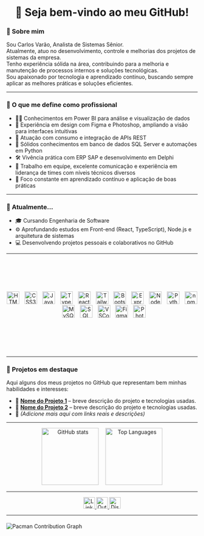 <h1 align="center">👋 Seja bem-vindo ao meu GitHub!</h1>

<!-- Sobre mim -->
<p align="left">
  
### 🧠 Sobre mim

Sou Carlos Varão, Analista de Sistemas Sênior.<br>
Atualmente, atuo no desenvolvimento, controle e melhorias dos projetos de sistemas da empresa.<br>
Tenho experiência sólida na área, contribuindo para a melhoria e manutenção de processos internos e soluções tecnológicas.<br>
Sou apaixonado por tecnologia e aprendizado contínuo, buscando sempre aplicar as melhores práticas e soluções eficientes.

</p>

---

<!-- O que me define -->
<p align="left">

### 💼 O que me define como profissional

- 👨‍💻 Conhecimentos em Power BI para análise e visualização de dados  
- 🎨 Experiência em design com Figma e Photoshop, ampliando a visão para interfaces intuitivas  
- 🔌 Atuação com consumo e integração de APIs REST  
- 🧠 Sólidos conhecimentos em banco de dados SQL Server e automações em Python  
- 🛠️ Vivência prática com ERP SAP e desenvolvimento em Delphi  
- 🤝 Trabalho em equipe, excelente comunicação e experiência em liderança de times com níveis técnicos diversos  
- 🚀 Foco constante em aprendizado contínuo e aplicação de boas práticas  

</p>

---

<!-- Atualmente -->
<p align="left">

### 🌱 Atualmente...

- 🎓 Cursando Engenharia de Software  
- ⚙️ Aprofundando estudos em Front-end (React, TypeScript), Node.js e arquitetura de sistemas  
- 💻 Desenvolvendo projetos pessoais e colaborativos no GitHub  

</p>

---

<!-- Tecnologias (icons inline centralizados) -->
<div style="display: flex; align-items: center; justify-content: center; gap: 40px; margin: 30px 0; flex-wrap: nowrap; min-height: 210px;">

  <!-- Tecnologias (icons) -->
<div align="center" style="margin: 30px 0;">
  <img src="https://cdn.jsdelivr.net/gh/devicons/devicon/icons/html5/html5-original.svg" height="33" alt="HTML5" />
  <img src="https://cdn.jsdelivr.net/gh/devicons/devicon/icons/css3/css3-original.svg" height="33" alt="CSS3" style="margin-left:10px" />
  <img src="https://cdn.jsdelivr.net/gh/devicons/devicon/icons/javascript/javascript-original.svg" height="33" alt="JavaScript" style="margin-left:10px" />
  <img src="https://cdn.jsdelivr.net/gh/devicons/devicon/icons/typescript/typescript-original.svg" height="33" alt="TypeScript" style="margin-left:10px" />
  <img src="https://cdn.jsdelivr.net/gh/devicons/devicon/icons/react/react-original.svg" height="33" alt="React" style="margin-left:10px" />
  <img src="https://skillicons.dev/icons?i=tailwind" height="33" alt="Tailwind CSS" style="margin-left:10px" />
  <img src="https://cdn.jsdelivr.net/gh/devicons/devicon/icons/bootstrap/bootstrap-original.svg" height="33" alt="Bootstrap" style="margin-left:10px" />
  <img src="https://skillicons.dev/icons?i=express" height="33" alt="Express" style="margin-left:10px" />
  <img src="https://cdn.jsdelivr.net/gh/devicons/devicon/icons/nodejs/nodejs-original.svg" height="33" alt="Node.js" style="margin-left:10px" />
  <img src="https://cdn.jsdelivr.net/gh/devicons/devicon/icons/python/python-original.svg" height="33" alt="Python" style="margin-left:10px" />
  <img src="https://cdn.jsdelivr.net/gh/devicons/devicon/icons/npm/npm-original-wordmark.svg" height="33" alt="npm" style="margin-left:10px" />
  <img src="https://cdn.jsdelivr.net/gh/devicons/devicon/icons/mysql/mysql-original.svg" height="33" alt="MySQL" style="margin-left:10px" />
  <img src="https://cdn.jsdelivr.net/gh/devicons/devicon/icons/microsoftsqlserver/microsoftsqlserver-plain.svg" height="33" alt="SQL Server" style="margin-left:10px" />
  <img src="https://cdn.jsdelivr.net/gh/devicons/devicon/icons/vscode/vscode-original.svg" height="33" alt="VSCode" style="margin-left:10px" />
  <img src="https://cdn.jsdelivr.net/gh/devicons/devicon/icons/figma/figma-original.svg" height="33" alt="Figma" style="margin-left:10px" />
  <img src="https://skillicons.dev/icons?i=ps" height="33" alt="Photoshop" style="margin-left:10px" />
</div>

</div>

---

<!-- Projetos em destaque -->
<p align="left">

### 📂 Projetos em destaque

Aqui alguns dos meus projetos no GitHub que representam bem minhas habilidades e interesses:

- 🔹 **[Nome do Projeto 1](https://github.com/CarlosVarao/nomedoprojeto1)** – breve descrição do projeto e tecnologias usadas.  
- 🔹 **[Nome do Projeto 2](https://github.com/CarlosVarao/nomedoprojeto2)** – breve descrição do projeto e tecnologias usadas.  
- 🔹 *(Adicione mais aqui com links reais e descrições)*

</p>

---

<!-- GitHub Stats lado a lado -->
<div align="center">
  <img src="https://github-readme-stats.vercel.app/api?username=CarlosVarao&show_icons=true&theme=gotham&locale=en" height="150" alt="GitHub stats" />
  <img src="https://github-readme-stats.vercel.app/api/top-langs?username=CarlosVarao&layout=compact&langs_count=5&theme=gotham&locale=pt-br" height="150" alt="Top Languages" style="margin-left:15px" />
</div>

---

<!-- Contato -->
<div align="center">
  <a href="https://linkedin.com/in/carlosvaraofrontend" target="_blank" rel="noopener noreferrer">
    <img src="https://img.shields.io/badge/LinkedIn-0077B5?style=for-the-badge&logo=linkedin&logoColor=white" height="30" alt="LinkedIn" />
  </a>
  <a href="mailto:carlosvarao.frontend@hotmail.com" target="_blank" rel="noopener noreferrer">
    <img src="https://img.shields.io/badge/Outlook-0078D4?style=for-the-badge&logo=microsoft-outlook&logoColor=white" height="30" alt="Outlook Email" />
  </a>
  <a href="https://discord.gg/seulink" target="_blank" rel="noopener noreferrer">
    <img src="https://img.shields.io/badge/Discord-7289DA?style=for-the-badge&logo=discord&logoColor=white" height="30" alt="Discord" />
  </a>
</div>

---

<!-- Pacman contribution graph (modo dark/light) -->
<picture>
  <source media="(prefers-color-scheme: dark)" srcset="https://raw.githubusercontent.com/CarlosVarao/CarlosVarao/output/pacman-contribution-graph-dark.svg" />
  <source media="(prefers-color-scheme: light)" srcset="https://raw.githubusercontent.com/CarlosVarao/CarlosVarao/output/pacman-contribution-graph.svg" />
  <img alt="Pacman Contribution Graph" src="https://raw.githubusercontent.com/CarlosVarao/CarlosVarao/output/pacman-contribution-graph.svg" style="display: block; margin: 20px auto;" />
</picture>
